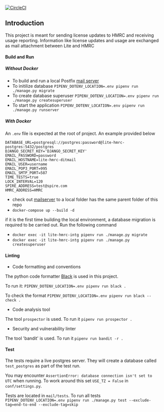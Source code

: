 [![CircleCI](https://circleci.com/gh/uktrade/lite-hmrc.svg?style=svg)](https://circleci.com/gh/uktrade/lite-hmrc)

## Introduction
This project is meant for sending license updates to HMRC and receiving usage reporting. Information like license updates
and usage are exchanged as mail attachment between Lite and HMRC

#### Build and Run


##### Without Docker
- To build and run a local Postfix [mail server](https://github.com/uktrade/mailserver)
- To initilize database
`PIPENV_DOTENV_LOCATION=.env pipenv run ./manage.py migrate`
- To create database superuser `PIPENV_DOTENV_LOCATION=.env pipenv run ./manage.py createsuperuser`
- To start the application
`PIPENV_DOTENV_LOCATION=.env pipenv run ./manage.py runserver`

##### With Docker 

An `.env` file is expected at the root of project. An example provided below
```properties
DATABASE_URL=postgresql://postgres:password@lite-hmrc-postgres:5432/postgres
DJANGO_SECRET_KEY='DJANGO_SECRET_KEY'
EMAIL_PASSWORD=password
EMAIL_HOSTNAME=lite-hmrc-ditmail
EMAIL_USER=username
EMAIL_POP3_PORT=995
EMAIL_SMTP_PORT=587
TIME_TESTS=true
LOCK_INTERVAL=120
SPIRE_ADDRESS=test@spire.com
HMRC_ADDRESS=HMRC
```
- check out [mailserver](https://github.com/uktrade/mailserver) to a local folder 
has the same parent folder of this repo 
- `docker-compose up --build -d`

if it is the first time building the local environment, a database migration is required to be carried out. 
Run the following command

- `docker exec -it lite-hmrc-intg pipenv run ./manage.py migrate`
- `docker exec -it lite-hmrc-intg pipenv run ./manage.py createsuperuser`

#### Linting

- Code formatting and conventions

The python code formatter [Black](https://black.readthedocs.io/en/stable/) is used in this project.

To run it: `PIPENV_DOTENV_LOCATION=.env pipenv run black .`

To check the format `PIPENV_DOTENV_LOCATION=.env pipenv run black --check .`

- Code analysis tool

The tool `prospector` is used. To run it `pipenv run prospector .`

- Security and vulnerability linter 

The tool 'bandit' is used. To run it `pipenv run bandit -r .`

#### Test

The tests require a live postgres server. They will create a database called
`test_postgres` as part of the test run.

You may encounter `AssertionError: database connection isn't set to UTC` when running. To work around this set 
`USE_TZ = False` in `conf/settings.py`.

Tests are located in `mail/tests`. To run all tests 
`PIPENV_DOTENV_LOCATION=.env pipenv run ./manage.py test --exclude-tag=end-to-end --exclude-tag=skip`

